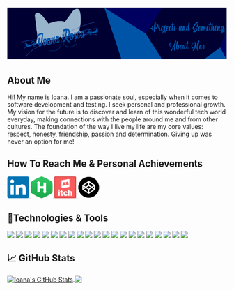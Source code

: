 <h1 align="center">
 <img src="Logos/banner.png" />
</h1>

## About Me

Hi! My name is Ioana. I am a passionate soul, especially when it comes to software development and testing. I seek personal and professional growth. My vision for the future is to discover and learn of this wonderful tech world everyday, making connections with the people around me and from other cultures. The foundation of the way I live my life are my core values: respect, honesty, friendship, passion and determination.
Giving up was never an option for me!

## How To Reach Me & Personal Achievements

<a href = "https://www.linkedin.com/in/ioana-rosca/">
  <img src = "Logos/LinkedIn.png" width = "50px" height = "50px" />
</a>

<a href = "https://www.hackerrank.com/rosca_ioana11/">
  <img src = "Logos/HackerRank.png" width = "50px" height = "50px" />
</a>

<a href = "https://ioanarosca.itch.io/">
  <img src = "Logos/itch.png" width = "50px" height = "50px" />
</a>

<a href = "https://codepen.io/roscaioana11/">
  <img src = "Logos/codepen_logo.png" width = "50px" height = "50px" />
</a>

## 🔧Technologies & Tools

![](https://img.shields.io/badge/Editor-IntelliJ_IDEA-informational?style=flat&logo=intellij-idea&logoColor=white&color=0E83C8)
![](https://img.shields.io/badge/Code-Typescript-informational?style=flat&logo=typescript&logoColor=white&color=0E83C8)
![](https://img.shields.io/badge/Code-JavaScript-informational?style=flat&logo=javascript&logoColor=white&color=0E83C8)
![](https://img.shields.io/badge/Code-Java-informational?style=flat&logo=java&logoColor=white&color=0E83C8)
![](https://img.shields.io/badge/HTML-informational?style=flat&logo=html5&logoColor=white&color=0E83C8)
![](https://img.shields.io/badge/CSS-informational?style=flat&logo=css3&logoColor=white&color=0E83C8)
![](https://img.shields.io/badge/Code-C_Sharp-informational?style=flat&logo=c-sharp&logoColor=white&color=0E83C8)
![](https://img.shields.io/badge/Framework-Vue.js-informational?style=flat&logo=vue.js&logoColor=white&color=0E83C8)
![](https://img.shields.io/badge/Library-React-informational?style=flat&logo=react&logoColor=white&color=0E83C8)
![](https://img.shields.io/badge/Framework-Spring-informational?style=flat&logo=spring&logoColor=white&color=0E83C8)
![](https://img.shields.io/badge/Build_Tool-Gradle-informational?style=flat&logo=gradle&logoColor=white&color=0E83C8)
![](https://img.shields.io/badge/Build_Tool-Maven-informational?style=flat&logo=apache-maven&logoColor=white&color=0E83C8)
![](https://img.shields.io/badge/Database-MySQL-informational?style=flat&logo=mysql&logoColor=white&color=0E83C8)
![](https://img.shields.io/badge/Database-PostgreSQL-informational?style=flat&logo=postgresql&logoColor=white&color=0E83C8)
![](https://img.shields.io/badge/Database-MongoDB-informational?style=flat&logo=mongodb&logoColor=white&color=0E83C8)
![](https://img.shields.io/badge/AMQP-RabbitMQ-informational?style=flat&logo=rabbitmq&logoColor=white&color=0E83C8)
![](https://img.shields.io/badge/Tools-Postman-informational?style=flat&logo=postman&logoColor=white&color=0E83C8)
![](https://img.shields.io/badge/Tools-Teamcity-informational?style=flat&logo=teamcity&logoColor=white&color=0E83C8)
![](https://img.shields.io/badge/Containerization-Docker-informational?style=flat&logo=docker&logoColor=white&color=0E83C8)
![](https://img.shields.io/badge/Container_Orchestration-Kubernetes-informational?style=flat&logo=kubernetes&logoColor=white&color=0E83C8) 
![](https://img.shields.io/badge/Engine-Unity-informational?style=flat&logo=unity&logoColor=white&color=0E83C8)
<!-- ![](https://img.shields.io/badge/Code-Java-informational?style=flat&logo=data:image/svg%2bxml;base64,<BASE64_DATA>) -->
<!-- ![](https://img.shields.io/badge/Framework-Angular-informational?style=flat&logo=angular&logoColor=white&color=0E83C8) -->

## &#x1f4c8; GitHub Stats

<a href = "https://github.com/roscaioana11?tab=repositories">
  <img align="center" src = "https://github-readme-stats.vercel.app/api?username=roscaioana11&count_private=true&show_icons=true&line_height=27&count_private=true&title_color=ffffff&text_color=c9cacc&icon_color=2bbc8a&bg_color=1d1f21" alt="Ioana's GitHub Stats" />
</a>

<a href = "https://github.com/roscaioana11?tab=repositories">
  <img align="center" src = "https://github-readme-stats.vercel.app/api/top-langs?username=roscaioana11&hide=shaderlab,hlsl,textitle_color=ffffff&text_color=c9cacc&icon_color=2bbc8a&bg_color=1d1f21&langs_count=5" />
</a>

<!--
**roscaioana11/roscaioana11** is a ✨ _special_ ✨ repository because its `README.md` (this file) appears on your GitHub profile.

Here are some ideas to get you started:

- 🔭 I’m currently working on ...
- 🌱 I’m currently learning ...
- 👯 I’m looking to collaborate on ...
- 🤔 I’m looking for help with ...
- 💬 Ask me about ...
- 📫 How to reach me: ...
- 😄 Pronouns: ...
- ⚡ Fun fact: ...
-->
